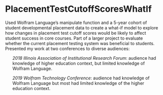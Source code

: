 # PlacementTestCutoffScoresWhatIf
<p>Used Wolfram Language’s manipulate function and a 5-year cohort of student developmental placement data to create a what-if model to explore how changes in placement test cutoff scores would be likely to affect student success in core courses. Part of a larger project to evaluate whether the current placement testing system was beneficial to students. Presented my work at two conferences to diverse audiences: </p>
<ul><i>2018 Illinois Association of Institutional Research Forum</i>: audience had knowledge of higher education context, but limited knowledge of Wolfram Language.</ul>
<ul><i>2019 Wolfram Technology Conference</i>: audience had knowledge of Wolfram Language but most had limited knowledge of the higher education context. </ul>

